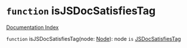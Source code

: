 # `function` isJSDocSatisfiesTag

[Documentation Index](../README.md)

`function` isJSDocSatisfiesTag(node: [Node](../private.interface.Node/README.md)): node `is` [JSDocSatisfiesTag](../private.interface.JSDocSatisfiesTag/README.md)
